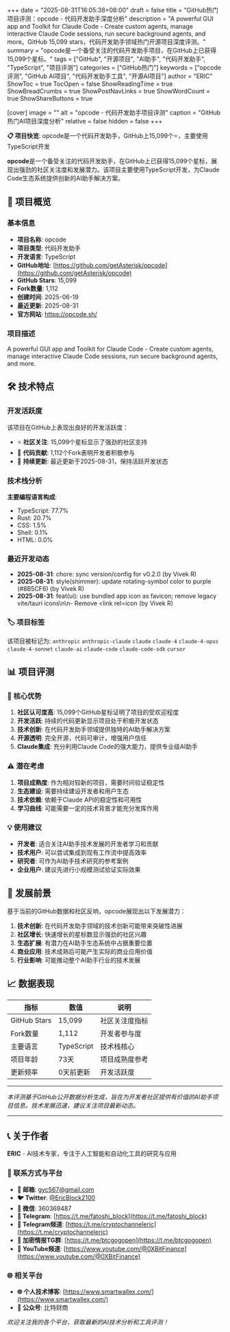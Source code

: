 +++
date = "2025-08-31T16:05:38+08:00"
draft = false
title = "GitHub热门项目评测：opcode - 代码开发助手深度分析"
description = "A powerful GUI app and Toolkit for Claude Code - Create custom agents, manage interactive Claude Code sessions, run secure background agents, and more。GitHub 15,099 stars，代码开发助手领域热门开源项目深度评测。"
summary = "opcode是一个备受关注的代码开发助手项目，在GitHub上已获得15,099个星标。"
tags = ["GitHub", "开源项目", "AI助手", "代码开发助手", "TypeScript", "项目评测"]
categories = ["GitHub热门"]
keywords = ["opcode评测", "GitHub AI项目", "代码开发助手工具", "开源AI项目"]
author = "ERIC"
ShowToc = true
TocOpen = false
ShowReadingTime = true
ShowBreadCrumbs = true
ShowPostNavLinks = true
ShowWordCount = true
ShowShareButtons = true

[cover]
image = ""
alt = "opcode - 代码开发助手项目评测"
caption = "GitHub热门AI项目深度分析"
relative = false
hidden = false
+++

**📋 项目快览**: opcode是一个代码开发助手，GitHub上15,099个⭐，主要使用TypeScript开发

**opcode**是一个备受关注的代码开发助手，在GitHub上已获得15,099个星标，展现出强劲的社区关注度和发展潜力。该项目主要使用TypeScript开发，为Claude Code生态系统提供创新的AI助手解决方案。

## 🎯 项目概览

### 基本信息
- **项目名称**: opcode
- **项目类型**: 代码开发助手
- **开发语言**: TypeScript
- **GitHub地址**: [https://github.com/getAsterisk/opcode](https://github.com/getAsterisk/opcode)
- **GitHub Stars**: 15,099
- **Fork数量**: 1,112
- **创建时间**: 2025-06-19
- **最近更新**: 2025-08-31
- **官方网站**: https://opcode.sh/

### 项目描述
A powerful GUI app and Toolkit for Claude Code - Create custom agents, manage interactive Claude Code sessions, run secure background agents, and more.

## 🛠️ 技术特点

### 开发活跃度
该项目在GitHub上表现出良好的开发活跃度：
- ⭐ **社区关注**: 15,099个星标显示了强劲的社区支持
- 🔄 **代码贡献**: 1,112个Fork表明开发者积极参与
- 📅 **持续更新**: 最近更新于2025-08-31，保持活跃开发状态

### 技术栈分析

**主要编程语言构成**:
- TypeScript: 77.7%
- Rust: 20.7%
- CSS: 1.5%
- Shell: 0.1%
- HTML: 0.0%


### 最近开发动态
- **2025-08-31**: chore: sync version/config for v0.2.0 (by Vivek R)
- **2025-08-31**: style(shimmer): update rotating-symbol color to purple (#8B5CF6) (by Vivek R)
- **2025-08-31**: feat(ui): use bundled app icon as favicon; remove legacy vite/tauri icons\n\n- Remove <link rel=icon (by Vivek R)


### 🏷️ 项目标签
该项目被标记为: `anthropic` `anthropic-claude` `claude` `claude-4` `claude-4-opus` `claude-4-sonnet` `claude-ai` `claude-code` `claude-code-sdk` `cursor`


## 📊 项目评测

### 🎯 核心优势
1. **社区认可度高**: 15,099个GitHub星标证明了项目的受欢迎程度
2. **开发活跃**: 持续的代码更新显示项目处于积极开发状态
3. **技术创新**: 在代码开发助手领域提供独特的AI助手解决方案
4. **开源透明**: 完全开源，代码可审计，增强用户信任
5. **Claude集成**: 充分利用Claude Code的强大能力，提供专业级AI助手

### ⚠️ 潜在考虑
1. **项目成熟度**: 作为相对较新的项目，需要时间验证稳定性
2. **生态建设**: 需要持续建设开发者和用户生态
3. **技术依赖**: 依赖于Claude API的稳定性和可用性
4. **学习曲线**: 可能需要一定的技术背景才能充分发挥作用

### 💡 使用建议
- **开发者**: 适合关注AI助手技术发展的开发者学习和贡献
- **技术用户**: 可以尝试集成到现有工作流中提高效率
- **研究者**: 可作为AI助手技术研究的参考案例
- **企业用户**: 建议先进行小规模测试验证实际效果

## 🔮 发展前景

基于当前的GitHub数据和社区反响，opcode展现出以下发展潜力：

1. **技术创新**: 在代码开发助手领域的技术创新可能带来突破性进展
2. **社区增长**: 快速增长的星标数显示强劲的社区兴趣
3. **生态扩展**: 有潜力在AI助手生态系统中占据重要位置
4. **商业应用**: 技术成熟后可能产生实际的商业应用价值
5. **行业影响**: 可能推动整个AI助手行业的技术发展

## 📈 数据表现

| 指标 | 数值 | 说明 |
|------|------|------|
| GitHub Stars | 15,099 | 社区关注度指标 |
| Fork数量 | 1,112 | 开发者参与度 |
| 主要语言 | TypeScript | 技术栈核心 |
| 项目年龄 | 73天 | 项目成熟度参考 |
| 更新频率 | 0天前更新 | 开发活跃度 |

---

*本评测基于GitHub公开数据分析生成，旨在为开发者社区提供有价值的AI助手项目信息。技术发展迅速，建议关注项目最新动态。*

---

## 📞 关于作者

**ERIC** - AI技术专家，专注于人工智能和自动化工具的研究与应用

### 🔗 联系方式与平台

- **📧 邮箱**: [gyc567@gmail.com](mailto:gyc567@gmail.com)
- **🐦 Twitter**: [@EricBlock2100](https://twitter.com/EricBlock2100)
- **💬 微信**: 360369487
- **📱 Telegram**: [https://t.me/fatoshi_block](https://t.me/fatoshi_block)
- **📢 Telegram频道**: [https://t.me/cryptochanneleric](https://t.me/cryptochanneleric)
- **👥 加密情报TG群**: [https://t.me/btcgogopen](https://t.me/btcgogopen)
- **🎥 YouTube频道**: [https://www.youtube.com/@0XBitFinance](https://www.youtube.com/@0XBitFinance)

### 🌐 相关平台

- **🌐 个人技术博客**: [https://www.smartwallex.com/](https://www.smartwallex.com/)
- **📖 公众号**: 比特财商

*欢迎关注我的各个平台，获取最新的AI技术分析和工具评测！*
